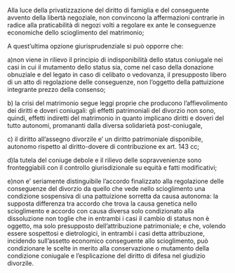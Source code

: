 Alla luce della privatizzazione del diritto di famiglia e del conseguente avvento della libertà negoziale, non convincono la affermazioni contrarie in radice alla praticabilità di negozi volti a regolare ex ante le conseguenze economiche dello scioglimento del matrimonio;

A quest’ultima opzione giurisprudenziale si può opporre che:

a)non viene in rilievo il principio di indisponibilità dello status coniugale nei casi in cui il mutamento dello status sia, come nel caso della donazione obnuziale e del legato in caso di celibato o vedovanza, il presupposto libero di un atto di regolazione delle conseguenze, non l’oggetto della pattuizione integrante prezzo della consenso;

b) la crisi del matrimonio segue leggi proprie che producono l’affievolimento dei diritti e doveri coniugali: gli effetti patrimoniali del divorzio non sono, quindi, effetti indiretti del matrimonio in quanto implicano diritti e doveri del tutto autonomi, promananti dalla diversa solidarietà post-coniugale,

c) il diritto all’assegno divorzile e’ un diritto patrimoniale disponibile, autonomo rispetto al diritto-dovere di contribuzione ex art. 143 cc;

d)la tutela del coniuge debole e il rilievo delle sopravvenienze sono fronteggiabili con il controllo giurisdizionale su equità e fatti modificativi;

e)non e’ seriamente distinguibile l’accordo finalizzato alla regolazione delle conseguenze del divorzio da quello che vede nello scioglimento una condizione sospensiva di una pattuizione sorretta da causa autonoma: la supposta differenza tra accordo che trova la causa genetica nello scioglimento e accordo con causa diversa solo condizionato alla dissoluzione non toglie che in entrambi i casi il cambio di status non è oggetto, ma solo presupposto dell’attribuzione patrimoniale; e che, volendo essere sospettosi e dietrologici, in entrambi i casi detta attribuzione, incidendo sull’assetto economico conseguente allo scioglimento, può condizionare le scelte in merito alla conservazione o mutamento della condizione coniugale e l’esplicazione del diritto di difesa nel giudizio divorzile.